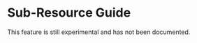 Sub-Resource Guide
==================

This feature is still experimental and has not been documented.

